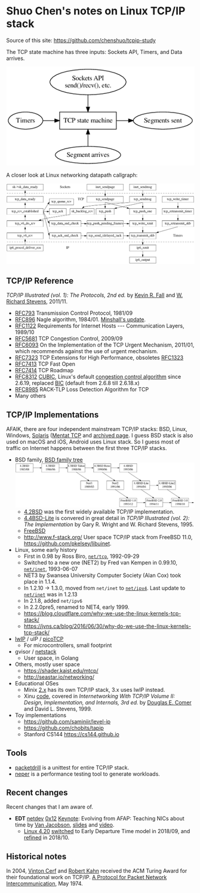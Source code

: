 # Shuo Chen's notes on Linux TCP/IP stack

Source of this site: <https://github.com/chenshuo/tcpip-study>

The TCP state machine has three inputs: Sockets API, Timers, and Data arrives.

![TCP](img/statemachine.png)

A closer look at Linux networking datapath callgraph:

![Callgraph](img/callgraph.png)

## TCP/IP Reference

_TCP/IP Illustrated (vol. 1): The Protocols, 2nd ed._ by [Kevin R. Fall](http://kfall.com/) and [W. Richard Stevens](http://www.kohala.com/start/), 2011/11.

* [RFC793](https://tools.ietf.org/html/rfc793) Transmission Control Protocol, 1981/09
* [RFC896](https://tools.ietf.org/html/rfc896) Nagle algorithm, 1984/01.
  [Minshall's update](https://tools.ietf.org/html/draft-minshall-nagle-00).
* [RFC1122](https://tools.ietf.org/html/rfc1122) Requirements for Internet Hosts --- Communication Layers, 1989/10
* [RFC5681](https://tools.ietf.org/html/rfc5681) TCP Congestion Control, 2009/09
* [RFC6093](https://tools.ietf.org/html/rfc6093) On the Implementation of the TCP Urgent Mechanism, 2011/01,
  which recommends against the use of urgent mechanism.
* [RFC7323](https://tools.ietf.org/html/rfc7323) TCP Extensions for High Performance, obsoletes [RFC1323](https://tools.ietf.org/html/rfc1323)
* [RFC7413](https://tools.ietf.org/html/rfc7414) TCP Fast Open
* [RFC7414](https://tools.ietf.org/html/rfc7414) TCP Roadmap
* [RFC8312](https://tools.ietf.org/html/rfc8312) [CUBIC](https://en.wikipedia.org/wiki/CUBIC_TCP),
  Linux's default [congestion control algorithm](https://en.wikipedia.org/wiki/TCP_congestion_control) since 2.6.19,
  replaced [BIC](https://en.wikipedia.org/wiki/BIC_TCP) (default from 2.6.8 till 2.6.18.x)
* [RFC8985](https://tools.ietf.org/html/rfc8985) RACK-TLP Loss Detection Algorithm for TCP
* Many others

## TCP/IP Implementations

AFAIK, there are four independent mainstream TCP/IP stacks: BSD, Linux, Windows,
[Solaris](https://github.com/kofemann/opensolaris/blob/master/usr/src/uts/common/inet/tcp/tcp.c) ([Mentat TCP](https://en.wikipedia.org/wiki/Mentat_Portable_Streams) and [archived page](https://web.archive.org/web/19990422220032/http://www.mentat.com/tcp/tcpfaq.html).
I guess BSD stack is also used on macOS and iOS, Android uses Linux stack.
So I guess most of traffic on Internet happens between the first three TCP/IP stacks.

* BSD family, [BSD family tree](https://svnweb.freebsd.org/base/head/share/misc/bsd-family-tree?view=markup)
   ![bsd](img/bsd.png)
    * [4.2BSD](https://www.tuhs.org/cgi-bin/utree.pl?file=4.1cBSD/a/sys/netinet) was the first widely available TCP/IP implementation.
    * [4.4BSD-Lite](https://github.com/chenshuo/4.4BSD-Lite2/tree/master/sys/netinet) is convered in great detail in
    _TCP/IP Illustrated (vol. 2): The Implementation_ by Gary R. Wright and W. Richard Stevens, 1995.
    * [FreeBSD](https://cgit.freebsd.org/src/tree/sys/netinet)
    * <http://www.f-stack.org/> User space TCP/IP stack from FreeBSD 11.0, <https://github.com/pkelsey/libuinet>.
* Linux, some early history
    * First in 0.98 by Ross Biro, [`net/tcp`](https://elixir.bootlin.com/linux/0.98/source/net/tcp), 1992-09-29
    * Switched to a new one (NET2) by Fred van Kempen in 0.99.10, [`net/inet`](https://elixir.bootlin.com/linux/0.99.10/source/net/inet), 1993-06-07
    * NET3 by Swansea University Computer Society (Alan Cox) took place in 1.1.4.
    * In 1.2.10 -> 1.3.0, moved from `net/inet` to [`net/ipv4`](https://elixir.bootlin.com/linux/latest/source/net/ipv4).
      Last update to [`net/inet`](https://elixir.bootlin.com/linux/1.2.13/source/net/inet) was in 1.2.13
    * In 2.1.8, added `net/ipv6`
    * In 2.2.0pre5, renamed to NET4, early 1999.
    * <https://blog.cloudflare.com/why-we-use-the-linux-kernels-tcp-stack/>
    * <https://jvns.ca/blog/2016/06/30/why-do-we-use-the-linux-kernels-tcp-stack/>
* [lwIP](https://en.wikipedia.org/wiki/LwIP) / uIP / [picoTCP](https://github.com/tass-belgium/picotcp)
    * For microcontrollers, small footprint
* gvisor / [netstack](https://github.com/google/gvisor/tree/master/pkg/tcpip)
    * User space, in Golang
* Others, mostly user space
    * <https://shader.kaist.edu/mtcp/>
    * <http://seastar.io/networking/>
* Educational OSes
    * Minix [2.x](https://github.com/chenshuo/old-minix/tree/master/src/inet) has its own TCP/IP stack, 3.x uses lwIP instead.
    * Xinu [code](ftp://ftp.cs.purdue.edu/pub/comer/TCPIP-vol2.dist.tar.gz),
      covered in _Internetworking With TCP/IP Volume II: Design, Implementation, and Internals, 3rd ed._ by
      [Douglas E. Comer](https://www.cs.purdue.edu/homes/comer/netbooks.html) and David L. Stevens, 1999.
* Toy implementations
    * <https://github.com/saminiir/level-ip>
    * <https://github.com/chobits/tapip>
    * Stanford CS144 <https://cs144.github.io>

## Tools

* [packetdrill](https://github.com/google/packetdrill) is a unittest for entire TCP/IP stack.
* [neper](https://github.com/google/neper) is a performance testing tool to generate workloads.

## Recent changes

Recent changes that I am aware of.

* **EDT** [netdev](https://netdevconf.info/) [0x12](https://netdevconf.info/0x12/) [Keynote](https://netdevconf.info/0x12/session.html?evolving-from-afap-teaching-nics-about-time):
  Evolving from AFAP: Teaching NICs about time by [Van Jacobson](https://en.wikipedia.org/wiki/Van_Jacobson),
  [slides](https://www.files.netdevconf.info/d/4ee0a09788fe49709855/) and [video](https://youtu.be/MAni0_lN7zE).
    * [Linux 4.20](https://kernelnewbies.org/Linux_4.20#TCP:_switch_to_Early_Departure_Time_model) [switched](https://lwn.net/ml/netdev/20180921155154.49489-1-edumazet@google.com/) to
      Early Departure Time model in 2018/09, and [refined](https://lwn.net/ml/netdev/20181015163758.232436-1-edumazet@google.com/) in 2018/10.


## Historical notes

In 2004, [Vinton Cerf](https://en.wikipedia.org/wiki/Vint_Cerf) and [Robert Kahn](https://en.wikipedia.org/wiki/Bob_Kahn) received the ACM Turing Award for their foundational work on TCP/IP.
[A Protocol for Packet Network Intercommunication](https://www.cs.princeton.edu/courses/archive/fall06/cos561/papers/cerf74.pdf), May 1974.
